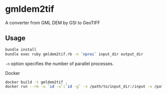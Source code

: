 # gmldem2tif
A converter from GML DEM by GSI to GeoTIFF

## Usage

```bash
bundle install
bundle exec ruby gmldem2tif.rb -n `nproc` input_dir output_dir
```

`-n` option specifies the number of parallel processes.

Docker

```bash
docker build -t gmldem2tif .
docker run --rm -u `id -u`:`id -g` -v /path/to/input_dir:/input -v /path/to/output_dir:/output gmldem2tif /input /output
```